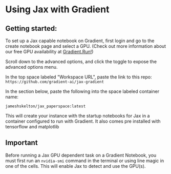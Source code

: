 # Using Jax with Gradient

## Getting started:

To set up a Jax capable notebook on Gradient, first login and go to the create notebook page and select a GPU. (Check out more information about our free GPU availability at [Gradient.Run!](https://gradient.run))

Scroll down to the advanced options, and click the toggle to expose the advanced options menu.

In the top space labeled "Workspace URL", paste the link to this repo:
`https://github.com/gradient-ai/jax-gradient`

In the section below, paste the following into the space labeled container name:

`jameshskelton/jax_paperspace:latest`

This will create your instance with the startup notebooks for Jax in a container configured to run with Gradient. It also comes pre installed with tensorflow and matplotlib

## Important

Before running a Jax GPU dependent task on a Gradient Notebook, you must first run an `nvidia-smi` command in the terminal or using line magic in one of the cells. This will enable Jax to detect and use the GPU(s).
